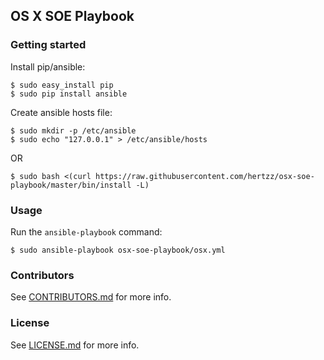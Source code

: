 ## OS X SOE Playbook

### Getting started

Install pip/ansible:
```shell
$ sudo easy_install pip
$ sudo pip install ansible
```

Create ansible hosts file:
```shell
$ sudo mkdir -p /etc/ansible
$ sudo echo "127.0.0.1" > /etc/ansible/hosts
```

OR

```shell
$ sudo bash <(curl https://raw.githubusercontent.com/hertzz/osx-soe-playbook/master/bin/install -L)
```

### Usage

Run the `ansible-playbook` command:
```shell
$ sudo ansible-playbook osx-soe-playbook/osx.yml
```

### Contributors
See [CONTRIBUTORS.md](CONTRIBUTORS.md) for more info.

### License
See [LICENSE.md](LICENSE.md) for more info.
